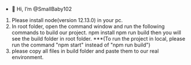 - 👋 Hi, I’m @SmallBaby102
1. Please install node(version 12.13.0) in your pc.
2. In root folder, open the command window and run the following commands to build our project.
	npm install
	npm run build
	then you will see the build folder in root folder.
	***(To run the project in local, please run the command "npm start" instead of "npm run build")
3. please copy all files in build folder and paste them to our real environment.
